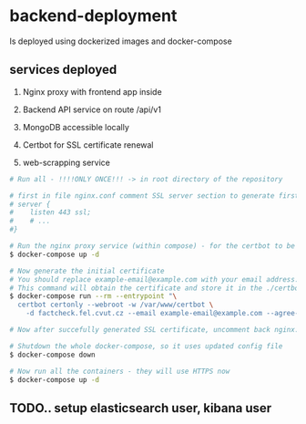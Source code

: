 # backend-deployment

Is deployed using dockerized images and docker-compose

## services deployed

1. Nginx proxy with frontend app inside

2. Backend API service on route /api/v1

3. MongoDB accessible locally

4. Certbot for SSL certificate renewal

5. web-scrapping service

```bash
# Run all - !!!!ONLY ONCE!!! -> in root directory of the repository

# first in file nginx.conf comment SSL server section to generate first SSL certificate
# server {
#    listen 443 ssl;
#    # ...
#}

# Run the nginx proxy service (within compose) - for the certbot to be able to generate cert
$ docker-compose up -d

# Now generate the initial certificate
# You should replace example-email@example.com with your email address.
# This command will obtain the certificate and store it in the ./certbot/conf directory.
$ docker-compose run --rm --entrypoint "\
  certbot certonly --webroot -w /var/www/certbot \
    -d factcheck.fel.cvut.cz --email example-email@example.com --agree-tos --no-eff-email --force-renewal" certbot

# Now after succefully generated SSL certificate, uncomment back nginx.conf to the original state

# Shutdown the whole docker-compose, so it uses updated config file
$ docker-compose down

# Now run all the containers - they will use HTTPS now
$ docker-compose up -d
```

## TODO.. setup elasticsearch user, kibana user
